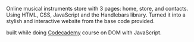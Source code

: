 Online musical instruments store with 3 pages: home, store, and contacts.  Using HTML, CSS, JavaScript and the Handlebars library.  Turned it into a stylish and interactive website from the base code provided.

built while doing <a href="https://www.codecademy.com" target="_blank">Codecademy</a> course on DOM with JavaScript.
